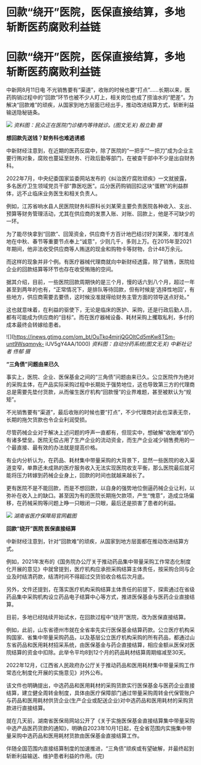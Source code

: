 # 回款“绕开”医院，医保直接结算，多地斩断医药腐败利益链

# 回款“绕开”医院，医保直接结算，多地斩断医药腐败利益链

中新网8月11日电
不光销售要有“渠道”，收账的时候也要“打点”……长期以来，医药购销过程中的“回款”环节也被不少人盯上，相关岗位也成了捞油水的“肥差”。为解决“回款难”的顽疾，从国家到地方层面已经出手，推动改进结算方式，斩断利益输送隐秘链条。

![](https://inews.gtimg.com/om_bt/OT5L2xoPolL0-1B6Mrmv7LZbObzAKXJjgAodkN19bO9uAAA/1000)
_资料图：民众正在医院门诊楼内等待就诊。(图文无关) 殷立勤 摄_

**想回款先送钱？财务科也难逃诱惑**

中新财经注意到，在近期的医药反腐中，除了医院的“一把手”“一把刀”成为企业主要行贿对象，腐败也蔓延至财务、行政后勤等部门，在被查干部中不少是出自财务科。

2022年7月，中央纪委国家监委网站发布的《纠治医疗腐败顽疾》一文就披露，多名医疗卫生领域党员干部“靠医吃医”。瓜分医药购销回扣这块“蛋糕”的利益群体，远不止临床业务医生和相关负责人。

例如，江苏省响水县人民医院财务科原科长刘某荣主要负责医院各种收入、支出、预算等财务管理活动，尤其在供应商的发票入账、对账、回款上，他是不可缺少的一环。

为了能尽快拿到“回款”、回笼资金，供应商千方百计地巴结讨好刘某荣，准时准点地在中秋、春节等重要节点奉上“诚意”，少则几千，多则上万。在2015年至2021年期间，他非法收受供应商等人贿送的现金和购物卡等财物，合计48万余元。

而这样的现象并非个例。有医疗器械代理商就向中新财经透露，除了销售，医院给企业的回款结算等环节也存在收受贿赂的空间。

据其介绍，目前，一些医院回款周期快的是三个月，慢的话六到八个月，超过一年甚至到两年的也有，“正常情况下，是排队等待回款，但有时候是‘选择性地回’，有些地方，供应商需要去要债，这时候没准就得给财务主管方面的领导送点好处。”

这也就意味着，在利益的驱使下，无论是临床的医护、采购，还是行政后勤人员，都有可能成为供应商的“目标”。而在医疗器械设备、耗材采购上攫取私利，多付的成本最终会转嫁给患者。

![](https://inews.gtimg.com/om_bt/OuTko4mjrjQGOltCd5mKw8TSm-unt9Wsqmnyk-
iUV5gY4AA/1000) _资料图：自动分药系统(图文无关) 中新社记者 佟郁 摄_

**“三角债”问题由来已久**

事实上，医院、企业、医保基金之间的“三角债”问题由来已久。公立医院作为绝对的采购主体，在产品实际采购过程中长期处于强势地位，这也导致第三方的代理商总是需要先垫付货款，从而催生医疗机构“回款慢”的业界难题，甚至被默认为“规矩”。

不光销售要有“渠道”，最后收账的时候也要“打点”，不少代理商对此也深表无奈，长期的拖欠货款也令企业利润受损。

尽管药械企业对于解决上述问题的呼声一直都有，但现实中，想破解“收账难”却仍有诸多壁垒。医院无偿占用了生产企业的流动资金，而生产企业减少销售费用的一个最直接、最有效的办法就是提高价格。

有业内分析认为，在药品、耗材集中带量采购的大背景下，显然一些医院的收入渠道变窄，单靠还未成熟的医疗服务收入无法实现医院收支平衡，那么医院最后就可能将压力转嫁到药械企业身上，回款的时间也就越来越长了。

更有医院不是不能回款，而是不想回款，以自身的强势地位倒逼药械企业让利，以弥补在收入上的缺口。甚至因为有的医院长期拖欠款项，产生“愧意”，造成立场偏移，在药械采购等问题上睁一只眼闭一只眼，最后还是损害了患者的利益。

![](https://inews.gtimg.com/om_bt/OTNoTUiVR26HGZaf8u24NH1CPZQszVCHH6gycmydD86KgAA/1000)
_湖南省医疗保障局官网截图_

**回款“绕开”医院 医保直接结算**

中新财经注意到，针对“回款难”的顽疾，从国家到地方层面都在推动改进结算方式。

例如，2021年发布的《国务院办公厅关于推动药品集中带量采购工作常态化制度化开展的意见》中就曾提到，医疗机构应承担采购结算主体责任，按采购合同与企业及时结清药款，结清时间不得超过交货验收合格后次月底。

另外，文件还提到，在落实医疗机构采购结算主体责任的前提下，探索通过在省级药品集中采购机构设立药品电子结算中心等方式，推进医保基金与医药企业直接结算。

目前，多地已经陆续开始试水，在回款过程中“绕开”医院，改为医保直接结算。

例如，此前，山东省德州市就在全省率先实行医保基金结算药款。公立医疗机构采购国家、省集中带量采购药品，以及基层公立医疗机构采购的所有药品，都通过山东省药品和医用耗材招采系统，由医保基金与药企直接结算，相应金额从医保对医院结算的资金中扣除。此举令平均8到12个月的药品耗材结算周期缩减至30天。

2022年12月，《江西省人民政府办公厅关于推动药品和医用耗材集中带量采购工作常态化制度化开展的实施意见》对外公布。

该文件也明确提出，中选药品和医用耗材的采购货款实行医保基金与医药企业直接结算，建立健全周转金制度，具体由医疗保障部门通过带量采购周转金代保管账户与药品和医用耗材供货企业(生产企业或配送企业)对中选药品和医用耗材的采购货款进行直接结算。

就在几天前，湖南省医保局网站公开了《关于实施医保基金直接结算集中带量采购中选产品医药货款的通知》，明确自2023年10月1日起，在全省范围内实施集中带量采购中选药品和医用耗材货款由医保基金直接结算工作。

伴随全国范围内直接结算制度的加速推进，“三角债”顽疾或有望破解，并最终起到斩断利益输送、维护患者利益的作用。(完)

